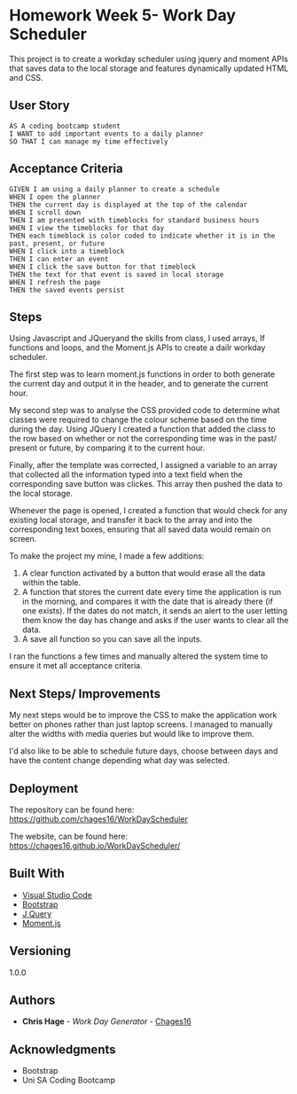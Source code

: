 # Homework Week 5- Work Day Scheduler

This project is to create a workday scheduler using jquery and moment APIs that saves data to the local storage and features dynamically updated HTML and CSS.

## User Story

```
AS A coding bootcamp student
I WANT to add important events to a daily planner
SO THAT I can manage my time effectively
```

## Acceptance Criteria

```
GIVEN I am using a daily planner to create a schedule
WHEN I open the planner
THEN the current day is displayed at the top of the calendar
WHEN I scroll down
THEN I am presented with timeblocks for standard business hours
WHEN I view the timeblocks for that day
THEN each timeblock is color coded to indicate whether it is in the past, present, or future
WHEN I click into a timeblock
THEN I can enter an event
WHEN I click the save button for that timeblock
THEN the text for that event is saved in local storage
WHEN I refresh the page
THEN the saved events persist
```

## Steps

Using Javascript and JQueryand the skills from class, I used arrays, If functions and loops, and the Moment.js APIs to create a dailr workday scheduler.

The first step was to learn moment.js functions in order to both generate the current day and output it in the header, and to generate the current hour.

My second step was to analyse the CSS provided code to determine what classes were required to change the colour scheme based on the time during the day. Using JQuery I created a function that added the class to the row based on whether or not the corresponding time was in the past/ present or future, by comparing it to the current hour.

Finally, after the template was corrected, I assigned a variable to an array that collected all the information typed into a text field when the corresponding save button was clickes. This array then pushed the data to the local storage.

Whenever the page is opened, I created a function that would check for any existing local storage, and transfer it back to the array and into the corresponding text boxes, ensuring that all saved data would remain on screen.

To make the project my mine, I made a few additions:

1. A clear function activated by a button that would erase all the data within the table.
2. A function that stores the current date every time the application is run in the morning, and compares it with the date that is already there (if one exists). If the dates do not match, it sends an alert to the user letting them know the day has change and asks if the user wants to clear all the data.
3. A save all function so you can save all the inputs.

I ran the functions a few times and manually altered the system time to ensure it met all acceptance criteria.

## Next Steps/ Improvements

My next steps would be to improve the CSS to make the application work better on phones rather than just laptop screens. I managed to manually alter the widths with media queries but would like to improve them.

I'd also like to be able to schedule future days, choose between days and have the content change depending what day was selected.

## Deployment

The repository can be found here: https://github.com/chages16/WorkDayScheduler

The website, can be found here: https://chages16.github.io/WorkDayScheduler/

## Built With

* [Visual Studio Code](https://code.visualstudio.com/)
* [Bootstrap](https://getbootstrap.com/)
* [J Query](https://jquery.com/)
* [Moment.js](https://momentjs.com/)


## Versioning

1.0.0 

## Authors

* **Chris Hage** - *Work Day Generator* - [Chages16](https://github.com/chages16/)

## Acknowledgments

* Bootstrap
* Uni SA Coding Bootcamp
